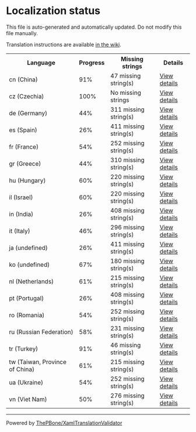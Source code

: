 # Localization status

This file is auto-generated and automatically updated. Do not modify this file manually.

Translation instructions are available [in the wiki](https://github.com/ThePBone/GalaxyBudsClient/wiki/3.-How-to-help-with-translations).

<table>
<tr><th>Language</th><th>Progress</th><th>Missing strings</th><th>Details</th></tr>
<tr><td>cn (China)</td><td>91%</td><td>47 missing string(s)</td><td><a href="cn.md">View details</a></td></tr>
<tr><td>cz (Czechia)</td><td>100%</td><td>No missing strings</td><td><a href="cz.md">View details</a></td></tr>
<tr><td>de (Germany)</td><td>44%</td><td>311 missing string(s)</td><td><a href="de.md">View details</a></td></tr>
<tr><td>es (Spain)</td><td>26%</td><td>411 missing string(s)</td><td><a href="es.md">View details</a></td></tr>
<tr><td>fr (France)</td><td>54%</td><td>252 missing string(s)</td><td><a href="fr.md">View details</a></td></tr>
<tr><td>gr (Greece)</td><td>44%</td><td>310 missing string(s)</td><td><a href="gr.md">View details</a></td></tr>
<tr><td>hu (Hungary)</td><td>60%</td><td>220 missing string(s)</td><td><a href="hu.md">View details</a></td></tr>
<tr><td>il (Israel)</td><td>60%</td><td>220 missing string(s)</td><td><a href="il.md">View details</a></td></tr>
<tr><td>in (India)</td><td>26%</td><td>408 missing string(s)</td><td><a href="in.md">View details</a></td></tr>
<tr><td>it (Italy)</td><td>46%</td><td>296 missing string(s)</td><td><a href="it.md">View details</a></td></tr>
<tr><td>ja (undefined)</td><td>26%</td><td>411 missing string(s)</td><td><a href="ja.md">View details</a></td></tr>
<tr><td>ko (undefined)</td><td>67%</td><td>180 missing string(s)</td><td><a href="ko.md">View details</a></td></tr>
<tr><td>nl (Netherlands)</td><td>61%</td><td>215 missing string(s)</td><td><a href="nl.md">View details</a></td></tr>
<tr><td>pt (Portugal)</td><td>26%</td><td>408 missing string(s)</td><td><a href="pt.md">View details</a></td></tr>
<tr><td>ro (Romania)</td><td>54%</td><td>252 missing string(s)</td><td><a href="ro.md">View details</a></td></tr>
<tr><td>ru (Russian Federation)</td><td>58%</td><td>231 missing string(s)</td><td><a href="ru.md">View details</a></td></tr>
<tr><td>tr (Turkey)</td><td>91%</td><td>46 missing string(s)</td><td><a href="tr.md">View details</a></td></tr>
<tr><td>tw (Taiwan, Province of China)</td><td>61%</td><td>215 missing string(s)</td><td><a href="tw.md">View details</a></td></tr>
<tr><td>ua (Ukraine)</td><td>54%</td><td>252 missing string(s)</td><td><a href="ua.md">View details</a></td></tr>
<tr><td>vn (Viet Nam)</td><td>50%</td><td>276 missing string(s)</td><td><a href="vn.md">View details</a></td></tr>

</table>

__________

Powered by [ThePBone/XamlTranslationValidator](https://github.com/ThePBone/XamlTranslationValidator)